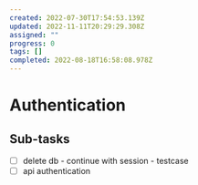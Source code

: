 ```yaml
---
created: 2022-07-30T17:54:53.139Z
updated: 2022-11-11T20:29:29.308Z
assigned: ""
progress: 0
tags: []
completed: 2022-08-18T16:58:08.978Z
---
```


# Authentication

## Sub-tasks

- [ ] delete db - continue with session - testcase
- [ ] api authentication
